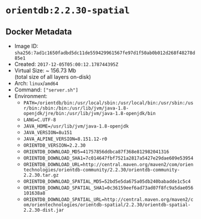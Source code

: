 # `orientdb:2.2.30-spatial`

## Docker Metadata

- Image ID: `sha256:7ad1c1650fadbd5dc11de559429961567fe97d1f50ab0b012d268f48278d85e1`
- Created: `2017-12-05T05:00:12.178744395Z`
- Virtual Size: ~ 156.73 Mb  
  (total size of all layers on-disk)
- Arch: `linux`/`amd64`
- Command: `["server.sh"]`
- Environment:
  - `PATH=/orientdb/bin:/usr/local/sbin:/usr/local/bin:/usr/sbin:/usr/bin:/sbin:/bin:/usr/lib/jvm/java-1.8-openjdk/jre/bin:/usr/lib/jvm/java-1.8-openjdk/bin`
  - `LANG=C.UTF-8`
  - `JAVA_HOME=/usr/lib/jvm/java-1.8-openjdk`
  - `JAVA_VERSION=8u151`
  - `JAVA_ALPINE_VERSION=8.151.12-r0`
  - `ORIENTDB_VERSION=2.2.30`
  - `ORIENTDB_DOWNLOAD_MD5=41757856ddbca87f368e812982041316`
  - `ORIENTDB_DOWNLOAD_SHA1=7c014647fbf7521a2817a5427e29dae609e53954`
  - `ORIENTDB_DOWNLOAD_URL=http://central.maven.org/maven2/com/orientechnologies/orientdb-community/2.2.30/orientdb-community-2.2.30.tar.gz`
  - `ORIENTDB_DOWNLOAD_SPATIAL_MD5=52bd5e5da675a05db240babadde1c5c4`
  - `ORIENTDB_DOWNLOAD_SPATIAL_SHA1=0c36159eef6ad73ad07f8fc9a5dae056101638a8`
  - `ORIENTDB_DOWNLOAD_SPATIAL_URL=http://central.maven.org/maven2/com/orientechnologies/orientdb-spatial/2.2.30/orientdb-spatial-2.2.30-dist.jar`
